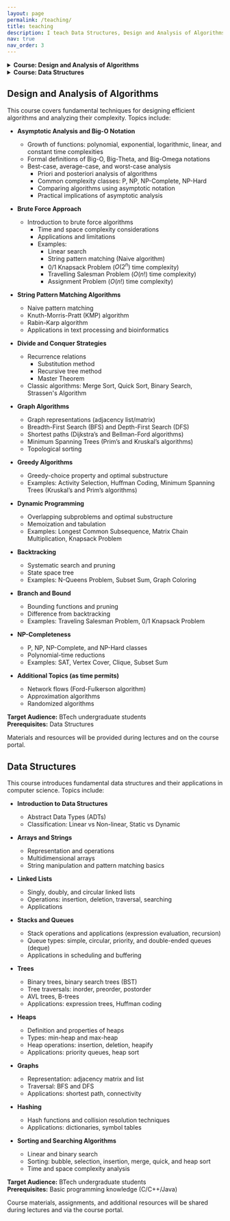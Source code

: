 ```yaml
---
layout: page
permalink: /teaching/
title: teaching
description: I teach Data Structures, Design and Analysis of Algorithms, and Machine Learning to BTech undergraduate students.
nav: true
nav_order: 3
---
```




<details markdown="1">
    <summary><strong>Course: Design and Analysis of Algorithms</strong></summary>

This course covers fundamental techniques for designing efficient algorithms and analyzing their complexity. Topics include:

- **Asymptotic Analysis and Big-O Notation**
        - Growth of functions: polynomial, exponential, logarithmic, linear, and constant time complexities
        - Formal definitions of Big-O, Big-Theta, and Big-Omega notations
        - Best-case, average-case, and worst-case analysis
                - Priori and posteriori analysis of algorithms
                - Common complexity classes: P, NP, NP-Complete, NP-Hard
                - Comparing algorithms using asymptotic notation
                - Practical implications of asymptotic analysis

- **Brute Force Approach**
        - Introduction to brute force algorithms
                - Time and space complexity considerations
                - Applications and limitations
                - Examples:
                        - Linear search
                        - String pattern matching (Naive algorithm)
                        - 0/1 Knapsack Problem ($O(2^n)$ time complexity)
                        - Travelling Salesman Problem ($O(n!)$ time complexity)
                        - Assignment Problem ($O(n!)$ time complexity)

- **String Pattern Matching Algorithms**
        - Naive pattern matching
        - Knuth-Morris-Pratt (KMP) algorithm
        - Rabin-Karp algorithm
        - Applications in text processing and bioinformatics

- **Divide and Conquer Strategies**
        - Recurrence relations
                - Substitution method
                - Recursive tree method
                - Master Theorem
        - Classic algorithms: Merge Sort, Quick Sort, Binary Search, Strassen's Algorithm

- **Graph Algorithms**
        - Graph representations (adjacency list/matrix)
        - Breadth-First Search (BFS) and Depth-First Search (DFS)
        - Shortest paths (Dijkstra’s and Bellman-Ford algorithms)
        - Minimum Spanning Trees (Prim’s and Kruskal’s algorithms)
        - Topological sorting

- **Greedy Algorithms**
        - Greedy-choice property and optimal substructure
        - Examples: Activity Selection, Huffman Coding, Minimum Spanning Trees (Kruskal’s and Prim’s algorithms)

- **Dynamic Programming**
        - Overlapping subproblems and optimal substructure
        - Memoization and tabulation
        - Examples: Longest Common Subsequence, Matrix Chain Multiplication, Knapsack Problem

- **Backtracking**
        - Systematic search and pruning
        - State space tree
        - Examples: N-Queens Problem, Subset Sum, Graph Coloring

- **Branch and Bound**
        - Bounding functions and pruning
        - Difference from backtracking
        - Examples: Traveling Salesman Problem, 0/1 Knapsack Problem

- **NP-Completeness**
        - P, NP, NP-Complete, and NP-Hard classes
        - Polynomial-time reductions
        - Examples: SAT, Vertex Cover, Clique, Subset Sum

- **Additional Topics (as time permits)**
        - Network flows (Ford-Fulkerson algorithm)
        - Approximation algorithms
        - Randomized algorithms

**Target Audience:** BTech undergraduate students  
**Prerequisites:** Data Structures

Materials and resources will be provided during lectures and on the course portal.

</details>

<details markdown="1">
    <summary><strong>Course: Data Structures</strong></summary>

This course introduces fundamental data structures and their applications in computer science. Topics include:

- **Introduction to Data Structures**
        - Abstract Data Types (ADTs)
        - Classification: Linear vs Non-linear, Static vs Dynamic

- **Arrays and Strings**
        - Representation and operations
        - Multidimensional arrays
        - String manipulation and pattern matching basics

- **Linked Lists**
        - Singly, doubly, and circular linked lists
        - Operations: insertion, deletion, traversal, searching
        - Applications

- **Stacks and Queues**
        - Stack operations and applications (expression evaluation, recursion)
        - Queue types: simple, circular, priority, and double-ended queues (deque)
        - Applications in scheduling and buffering

- **Trees**
        - Binary trees, binary search trees (BST)
        - Tree traversals: inorder, preorder, postorder
        - AVL trees, B-trees
        - Applications: expression trees, Huffman coding

- **Heaps**
        - Definition and properties of heaps
        - Types: min-heap and max-heap
        - Heap operations: insertion, deletion, heapify
        - Applications: priority queues, heap sort

- **Graphs**
        - Representation: adjacency matrix and list
        - Traversal: BFS and DFS
        - Applications: shortest path, connectivity

- **Hashing**
        - Hash functions and collision resolution techniques
        - Applications: dictionaries, symbol tables

- **Sorting and Searching Algorithms**
        - Linear and binary search
        - Sorting: bubble, selection, insertion, merge, quick, and heap sort
        - Time and space complexity analysis

**Target Audience:** BTech undergraduate students  
**Prerequisites:** Basic programming knowledge (C/C++/Java)

Course materials, assignments, and additional resources will be shared during lectures and via the course portal.

</details>

## Design and Analysis of Algorithms

This course covers fundamental techniques for designing efficient algorithms and analyzing their complexity. Topics include:


- **Asymptotic Analysis and Big-O Notation**
    - Growth of functions: polynomial, exponential, logarithmic, linear, and constant time complexities
    - Formal definitions of Big-O, Big-Theta, and Big-Omega notations
    - Best-case, average-case, and worst-case analysis
        - Priori and posteriori analysis of algorithms
        - Common complexity classes: P, NP, NP-Complete, NP-Hard
        - Comparing algorithms using asymptotic notation
        - Practical implications of asymptotic analysis

- **Brute Force Approach**
    - Introduction to brute force algorithms
        - Time and space complexity considerations
        - Applications and limitations
        - Examples:
            - Linear search
            - String pattern matching (Naive algorithm)
            - 0/1 Knapsack Problem ($O(2^n)$ time complexity)
            - Travelling Salesman Problem ($O(n!)$ time complexity)
            - Assignment Problem ($O(n!)$ time complexity)

- **String Pattern Matching Algorithms**
    - Naive pattern matching
    - Knuth-Morris-Pratt (KMP) algorithm
    - Rabin-Karp algorithm
    - Applications in text processing and bioinformatics

- **Divide and Conquer Strategies**
    - Recurrence relations
        - Substitution method
        - Recursive tree method
        - Master Theorem
    - Classic algorithms: Merge Sort, Quick Sort, Binary Search, Strassen's Algorithm

- **Graph Algorithms**
    - Graph representations (adjacency list/matrix)
    - Breadth-First Search (BFS) and Depth-First Search (DFS)
    - Shortest paths (Dijkstra’s and Bellman-Ford algorithms)
    - Minimum Spanning Trees (Prim’s and Kruskal’s algorithms)
    - Topological sorting

- **Greedy Algorithms**
    - Greedy-choice property and optimal substructure
    - Examples: Activity Selection, Huffman Coding, Minimum Spanning Trees (Kruskal’s and Prim’s algorithms)

- **Dynamic Programming**
    - Overlapping subproblems and optimal substructure
    - Memoization and tabulation
    - Examples: Longest Common Subsequence, Matrix Chain Multiplication, Knapsack Problem

- **Backtracking**
    - Systematic search and pruning
    - State space tree
    - Examples: N-Queens Problem, Subset Sum, Graph Coloring

- **Branch and Bound**
    - Bounding functions and pruning
    - Difference from backtracking
    - Examples: Traveling Salesman Problem, 0/1 Knapsack Problem

- **NP-Completeness**
    - P, NP, NP-Complete, and NP-Hard classes
    - Polynomial-time reductions
    - Examples: SAT, Vertex Cover, Clique, Subset Sum

- **Additional Topics (as time permits)**
    - Network flows (Ford-Fulkerson algorithm)
    - Approximation algorithms
    - Randomized algorithms

**Target Audience:** BTech undergraduate students  
**Prerequisites:** Data Structures

Materials and resources will be provided during lectures and on the course portal.


## Data Structures

This course introduces fundamental data structures and their applications in computer science. Topics include:

- **Introduction to Data Structures**
    - Abstract Data Types (ADTs)
    - Classification: Linear vs Non-linear, Static vs Dynamic

- **Arrays and Strings**
    - Representation and operations
    - Multidimensional arrays
    - String manipulation and pattern matching basics

- **Linked Lists**
    - Singly, doubly, and circular linked lists
    - Operations: insertion, deletion, traversal, searching
    - Applications

- **Stacks and Queues**
    - Stack operations and applications (expression evaluation, recursion)
    - Queue types: simple, circular, priority, and double-ended queues (deque)
    - Applications in scheduling and buffering

- **Trees**
    - Binary trees, binary search trees (BST)
    - Tree traversals: inorder, preorder, postorder
    - AVL trees, B-trees
    - Applications: expression trees, Huffman coding

- **Heaps**
    - Definition and properties of heaps
    - Types: min-heap and max-heap
    - Heap operations: insertion, deletion, heapify
    - Applications: priority queues, heap sort

- **Graphs**
    - Representation: adjacency matrix and list
    - Traversal: BFS and DFS
    - Applications: shortest path, connectivity

- **Hashing**
    - Hash functions and collision resolution techniques
    - Applications: dictionaries, symbol tables

- **Sorting and Searching Algorithms**
    - Linear and binary search
    - Sorting: bubble, selection, insertion, merge, quick, and heap sort
    - Time and space complexity analysis


**Target Audience:** BTech undergraduate students  
**Prerequisites:** Basic programming knowledge (C/C++/Java)

Course materials, assignments, and additional resources will be shared during lectures and via the course portal.
